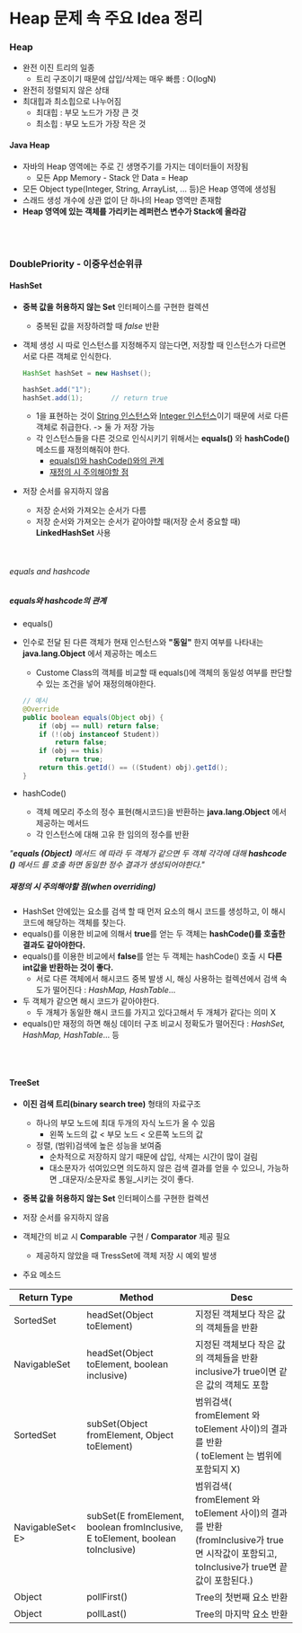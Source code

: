 

# Heap 문제 속 주요 Idea 정리

### Heap

* 완전 이진 트리의 일종
  * 트리 구조이기 때문에 삽입/삭제는 매우 빠름 : O(logN)
* 완전히 정렬되지 않은 상태
* 최대힙과 최소힙으로 나누어짐
  * 최대힙 : 부모 노드가 가장 큰 것
  * 최소힙 : 부모 노드가 가장 작은 것



#### Java Heap

* 자바의 Heap 영역에는 주로 긴 생명주기를 가지는 데이터들이 저장됨
  * 모든 App Memory - Stack 안 Data = Heap
* 모든 Object type(Integer, String, ArrayList, ... 등)은 Heap 영역에 생성됨
* 스래드 생성 개수에 상관 없이 단 하나의 Heap 영역만 존재함
* **Heap 영역에 있는 객체를 가리키는 레퍼런스 변수가 Stack에 올라감**

<br>

<br>

### DoublePriority - 이중우선순위큐

#### HashSet

* **중복 값을 허용하지 않는 Set** 인터페이스를 구현한 컬렉션

  * 중복된 값을 저장하려할 때 *false* 반환

* 객체 생성 시 따로 인스턴스를 지정해주지 않는다면, 저장할 때 인스턴스가 다르면 서로 다른 객체로 인식한다.

  ```java
  HashSet hashSet = new Hashset();
  
  hashSet.add("1");
  hashSet.add(1);		// return true
  ```

  * 1을 표현하는 것이 <u>String 인스턴스</u>와 <u>Integer 인스턴스</u>이기 때문에 서로 다른 객체로 취급한다. -> 둘 가 저장 가능
  * 각 인스턴스들을 다른 것으로 인식시키기 위해서는 **equals()** 와 **hashCode()** 메소드를 재정의해줘야 한다.
    * [equals()와 hashCode()와의 관계](#equals-and-hashcode)
    * [재정의 시 주의해야할 점](#when-overriding)

* 저장 순서를 유지하지 않음

  * 저장 순서와 가져오는 순서가 다름
  * 저장 순서와 가져오는 순서가 같아야할 때(저장 순서 중요할 때) **LinkedHashSet** 사용

<br>

###### equals and hashcode
##### equals와 hashcode의 관계

* equals() 
  
* 인수로 전달 된 다른 객체가 현재 인스턴스와 **"동일"** 한지 여부를 나타내는 **java.lang.Object** 에서 제공하는 메소드
  
  * Custome Class의 객체를 비교할 때 equals()에 객체의 동일성 여부를 판단할 수 있는 조건을 넣어 재정의해야한다.
  
  ```java
  // 예시
  @Override
  public boolean equals(Object obj) {
      if (obj == null) return false;
      if (!(obj instanceof Student))
          return false;
      if (obj == this)
          return true;
      return this.getId() == ((Student) obj).getId();
  }
  ```
  
  

* hashCode()
  * 객체 메모리 주소의 정수 표현(해시코드)을 반환하는 **java.lang.Object** 에서제공하는 메서드
  * 각 인스턴스에 대해 고유 한 임의의 정수를 반환



_"**equals (Object)** 메서드 에 따라 두 객체가 같으면 두 객체 각각에 대해 **hashcode ()** 메서드 를 호출 하면 동일한 정수 결과가 생성되어야한다."_




##### 재정의 시 주의해야할 점(when overriding)

* HashSet 안에있는 요소를 검색 할 때 먼저 요소의 해시 코드를 생성하고, 이 해시 코드에 해당하는 객체를 찾는다.
* equals()를 이용한 비교에 의해서 **true**를 얻는 두 객체는 **hashCode()를 호출한 결과도 같아야한다.**
* equals()를 이용한 비교에서 **false**를 얻는 두 객체는 hashCode() 호출 시 **다른 int값을 반환하는 것이 좋다.**
  * 서로 다른 객체에서 해시코드 중복 발생 시, 해싱 사용하는 컬렉션에서 검색 속도가 떨어진다 : _HashMap, HashTable_...
* 두 객체가 같으면 해시 코드가 같아야한다.
  * 두 개체가 동일한 해시 코드를 가지고 있다고해서 두 개체가 같다는 의미 X
* equals()만 재정의 하면 해싱 데이터 구조 비교시 정확도가 떨어진다 :  _HashSet, HashMap, HashTable_... 등

<br>

<br>

#### TreeSet

* **이진 검색 트리(binary search tree)** 형태의 자료구조
  * 하나의 부모 노드에 최대 두개의 자식 노드가 올 수 있음
    * 왼쪽 노드의 값 < 부모 노드 < 오른쪽 노드의 값 
  * 정렬, (범위)검색에 높은 성능을 보여줌
    * 순차적으로 저장하지 않기 때문에 삽입, 삭제는 시간이 많이 걸림
    * 대소문자가 섞여있으면 의도하지 않은 검색 결과를 얻을 수 있으니, 가능하면 _대문자/소문자로 통일_시키는 것이 좋다.
* **중복 값을 허용하지 않는 Set** 인터페이스를 구현한 컬렉션
* 저장 순서를 유지하지 않음
* 객체간의 비교 시 **Comparable** 구현 / **Comparator** 제공 필요
  * 제공하지 않았을 때 TressSet에 객체 저장 시 예외 발생



* 주요 메소드

| Return Type      | Method                                                       | Desc                                                         |
| ---------------- | ------------------------------------------------------------ | ------------------------------------------------------------ |
| SortedSet        | headSet(Object toElement)                                    | 지정된 객체보다 작은 값의 객체들을 반환                      |
| NavigableSet     | headSet(Object toElement, boolean inclusive)                 | 지정된 객체보다 작은 값의 객체들을 반환 <br>inclusive가 true이면 같은 값의 객체도 포함 |
| SortedSet        | subSet(Object fromElement, Object toElement)                 | 범위검색( fromElement 와 toElement 사이)의 결과를 반환 <br>( toElement 는 범위에 포함되지 X) |
| NavigableSet< E> | subSet(E fromElement, boolean fromInclusive, E toElement, boolean toInclusive) | 범위검색( fromElement 와 toElement 사이)의 결과를 반환 <br>(fromInclusive가 true면 시작값이 포함되고, toInclusive가 true면 끝 값이 포함된다.) |
| Object           | pollFirst()                                                  | Tree의 첫번째 요소 반환                                      |
| Object           | pollLast()                                                   | Tree의 마지막 요소 반환                                      |














